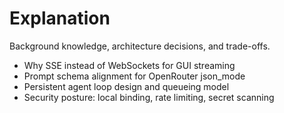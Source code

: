 # Explanation

Background knowledge, architecture decisions, and trade-offs.

- Why SSE instead of WebSockets for GUI streaming
- Prompt schema alignment for OpenRouter json_mode
- Persistent agent loop design and queueing model
- Security posture: local binding, rate limiting, secret scanning

